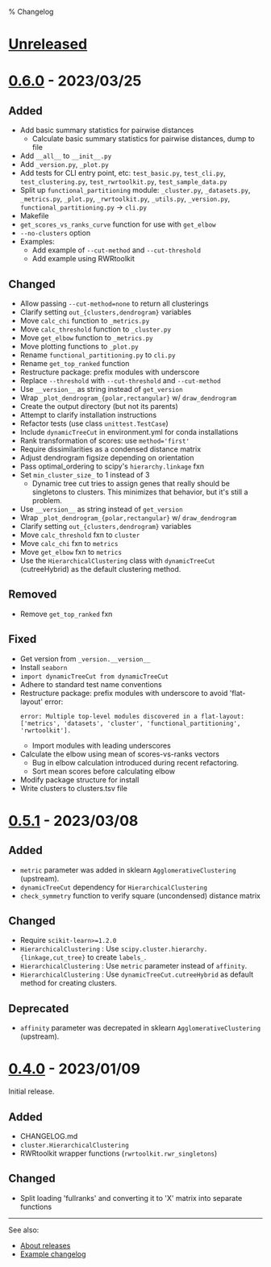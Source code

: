 % Changelog

<!-- # [<version>] - <date> -->
<!-- [<version>]: https://github.com/izaakm/jail-functional-partitioning/releases/tag/v<version> -->
<!-- ## Added for new features. -->
<!-- ## Changed for changes in existing functionality. -->
<!-- ## Deprecated for soon-to-be removed features. -->
<!-- ## Fixed for any bug fixes. -->
<!-- ## Removed for now removed features. -->
<!-- ## Security in case of vulnerabilities. -->

# [Unreleased]

<!-- # [<version>] - <date> -->
<!-- [<version>]: https://github.com/izaakm/jail-functional-partitioning/releases/tag/v<version> -->
<!-- ## Added -->
<!-- ## Changed -->
<!-- ## Deprecated -->
<!-- ## Fixed -->
<!-- ## Removed -->
<!-- ## Security -->


# [0.6.0] - 2023/03/25


## Added

- Add basic summary statistics for pairwise distances
    - Calculate basic summary statistics for pairwise distances, dump to file
- Add `__all__` to `__init__.py`
- Add `_version.py`, `_plot.py`
- Add tests for CLI entry point, etc:
    `test_basic.py`,
    `test_cli.py`,
    `test_clustering.py`,
    `test_rwrtoolkit.py`,
    `test_sample_data.py`
- Split up `functional_partitioning` module:
    `_cluster.py`,
    `_datasets.py`,
    `_metrics.py`,
    `_plot.py`,
    `_rwrtoolkit.py`,
    `_utils.py`,
    `_version.py`,
    `functional_partitioning.py` -> `cli.py`
- Makefile
- `get_scores_vs_ranks_curve` function for use with `get_elbow`
- `--no-clusters` option
- Examples:
    - Add example of `--cut-method` and `--cut-threshold`
    - Add example using RWRtoolkit


## Changed

- Allow passing `--cut-method=none` to return all clusterings
- Clarify setting `out_{clusters,dendrogram}` variables
- Move `calc_chi` function to `_metrics.py`
- Move `calc_threshold` function to `_cluster.py`
- Move `get_elbow` function to `_metrics.py`
- Move plotting functions to `_plot.py`
- Rename `functional_partitioning.py` to `cli.py`
- Rename `get_top_ranked` function
- Restructure package: prefix modules with underscore
- Replace `--threshold` with `--cut-threshold` and `--cut-method`
- Use `__version__` as string instead of `get_version`
- Wrap `_plot_dendrogram_{polar,rectangular}` w/ `draw_dendrogram`
- Create the output directory (but not its parents)
- Attempt to clarify installation instructions
- Refactor tests (use class `unittest.TestCase`)
- Include `dynamicTreeCut` in environment.yml for conda installations
- Rank transformation of scores: use `method='first'`
- Require dissimilarities as a condensed distance matrix
- Adjust dendrogram figsize depending on orientation
- Pass optimal_ordering to scipy's `hierarchy.linkage` fxn
- Set `min_cluster_size_` to 1 instead of 3
    - Dynamic tree cut tries to assign genes that really should be singletons to clusters. This minimizes that behavior, but it's still a problem.
- Use `__version__` as string instead of `get_version`
- Wrap `_plot_dendrogram_{polar,rectangular}` w/ `draw_dendrogram`
- Clarify setting `out_{clusters,dendrogram}` variables
- Move `calc_threshold` fxn to `cluster`
- Move `calc_chi` fxn to `metrics`
- Move `get_elbow` fxn to `metrics`
- Use the `HierarchicalClustering` class with `dynamicTreeCut` (cutreeHybrid) as the default clustering method.


## Removed

- Remove `get_top_ranked` fxn


## Fixed

- Get version from `_version.__version__`
- Install `seaborn`
- `import dynamicTreeCut from dynamicTreeCut`
- Adhere to standard test name conventions
- Restructure package: prefix modules with underscore to avoid 'flat-layout' error:
  ```
  error: Multiple top-level modules discovered in a flat-layout:
  ['metrics', 'datasets', 'cluster', 'functional_partitioning', 'rwrtoolkit'].
  ```
    - Import modules with leading underscores
- Calculate the elbow using mean of scores-vs-ranks vectors
    - Bug in elbow calculation introduced during recent refactoring.
    - Sort mean scores before calculating elbow
- Modify package structure for install
- Write clusters to clusters.tsv file


# [0.5.1] - 2023/03/08

## Added

- `metric` parameter was added in sklearn `AgglomerativeClustering` (upstream).
- `dynamicTreeCut` dependency for `HierarchicalClustering`
- `check_symmetry` function to verify square (uncondensed) distance matrix

## Changed

- Require `scikit-learn>=1.2.0`
- `HierarchicalClustering` : Use `scipy.cluster.hierarchy.{linkage,cut_tree}` to create `labels_`.
- `HierarchicalClustering` : Use `metric` parameter instead of `affinity`.
- `HierarchicalClustering` : Use `dynamicTreeCut.cutreeHybrid` as default method for creating clusters.

## Deprecated

- `affinity` parameter was decrepated in sklearn `AgglomerativeClustering` (upstream).

<!-- ## Removed for now removed features. -->
<!-- ## Fixed for any bug fixes. -->
<!-- ## Security in case of vulnerabilities. -->

# [0.4.0] - 2023/01/09

Initial release.

## Added

- CHANGELOG.md
- `cluster.HierarchicalClustering`
- RWRtoolkit wrapper functions (`rwrtoolkit.rwr_singletons`)

## Changed

- Split loading 'fullranks' and converting it to 'X' matrix into separate
  functions

---

See also:

- [About releases] 
- [Example changelog]


<!-- LINKS -->

[unreleased]: https://github.com/izaakm/jail-functional-partitioning/compare/v0.6.0...HEAD
[0.6.0]: https://github.com/izaakm/jail-functional-partitioning/releases/tag/v0.6.0
[0.5.1]: https://github.com/izaakm/jail-functional-partitioning/releases/tag/v0.5.1
[0.4.0]: https://github.com/izaakm/jail-functional-partitioning/releases/tag/v0.4.0
[About releases]: https://docs.github.com/en/repositories/releasing-projects-on-github/about-releases
[Example changelog]: https://github.com/Level/level/blob/master/CHANGELOG.md

<!-- END -->
